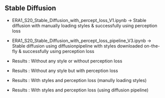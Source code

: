 ## Stable Diffusion

- ERA1_S20_Stable_Diffusion_with_percept_loss_V1.ipynb -> Stable diffusion with manually loading styles & successfully using perception loss
- ERA1_S20_Stable_Diffusion_with_percept_loss_pipeline_V3.ipynb -> Stable diffusion using diffusionpipeline with styles downloaded on-the-fly & successfully using perception loss
- Results : Without any style or without perception loss

- Results : Without any style but with perception loss

- Results : With styles and perception loss (manully loading styles)

- Results : With styles and perception loss (using diffusion pipeline)